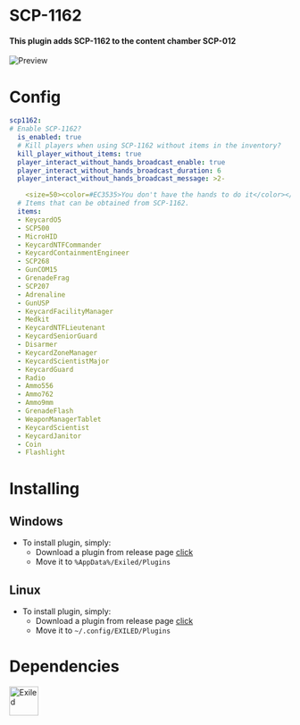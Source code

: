 # **SCP-1162**
#### This plugin adds **SCP-1162** to the content chamber **SCP-012**

![Preview](https://i.imgur.com/s6EYX3V.jpeg)

# Config

```yaml
scp1162:
# Enable SCP-1162?
  is_enabled: true
  # Kill players when using SCP-1162 without items in the inventory?
  kill_player_without_items: true
  player_interact_without_hands_broadcast_enable: true
  player_interact_without_hands_broadcast_duration: 6
  player_interact_without_hands_broadcast_message: >2-

    <size=50><color=#EC3535>You don't have the hands to do it</color></size>
  # Items that can be obtained from SCP-1162.
  items:
  - KeycardO5
  - SCP500
  - MicroHID
  - KeycardNTFCommander
  - KeycardContainmentEngineer
  - SCP268
  - GunCOM15
  - GrenadeFrag
  - SCP207
  - Adrenaline
  - GunUSP
  - KeycardFacilityManager
  - Medkit
  - KeycardNTFLieutenant
  - KeycardSeniorGuard
  - Disarmer
  - KeycardZoneManager
  - KeycardScientistMajor
  - KeycardGuard
  - Radio
  - Ammo556
  - Ammo762
  - Ammo9mm
  - GrenadeFlash
  - WeaponManagerTablet
  - KeycardScientist
  - KeycardJanitor
  - Coin
  - Flashlight
```

# Installing
## Windows
- To install plugin, simply:
  - Download a plugin from release page [click](https://github.com/AlexanderK666/SCP-1162/releases/latest)
  - Move it to ``%AppData%/Exiled/Plugins``
## Linux
- To install plugin, simply:
  - Download a plugin from release page [click](https://github.com/AlexanderK666/SCP-1162/releases/latest)
  - Move it to ``~/.config/EXILED/Plugins``

# Dependencies
<a href="https://www.github.com/Exiled-Team/EXILED"><img align="left" alt="Exiled" width="52px" src="https://raw.githubusercontent.com/Exiled-Team/EXILED/master/assets/Exiled_Icon.ico"></a></img>
